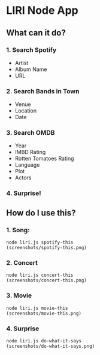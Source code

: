 # LIRI Node App

## What can it do?
### 1. Search Spotify
  - Artist 
  - Album Name
  - URL
### 2. Search Bands in Town
  - Venue
  - Location
  - Date
### 3. Search OMDB
  - Year
  - IMBD Rating
  - Rotten Tomatoes Rating
  - Language
  - Plot
  - Actors
### 4. Surprise!

## How do I use this?

### 1. Song:
    node liri.js spotify-this 
    (screenshots/spotify-this.png)
### 2. Concert
    node liri.js concert-this
    (screenshots/concert-this.png)
### 3. Movie
    node liri.js movie-this
    (screenshots/movie-this.png)
### 4. Surprise
    node liri.js do-what-it-says
    (screenshots/do-what-it-says.png)
